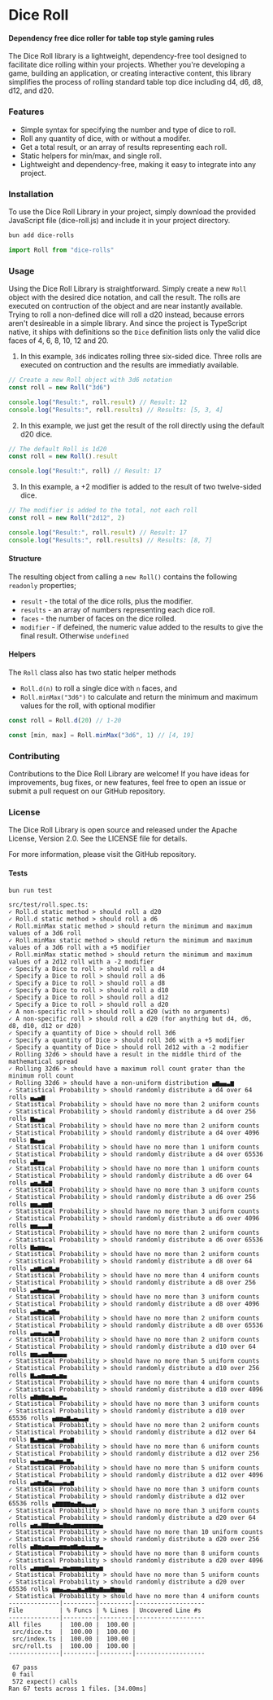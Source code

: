 # Dice Roll

#### Dependency free dice roller for table top style gaming rules

The Dice Roll library is a lightweight, dependency-free tool designed to facilitate dice rolling within your projects. Whether you're developing a game, building an application, or creating interactive content, this library simplifies the process of rolling standard table top dice including d4, d6, d8, d12, and d20.

### Features

- Simple syntax for specifying the number and type of dice to roll.
- Roll any quantity of dice, with or without a modifer.
- Get a total result, or an array of results representing each roll.
- Static helpers for min/max, and single roll.
- Lightweight and dependency-free, making it easy to integrate into any project.

### Installation

To use the Dice Roll Library in your project, simply download the provided JavaScript file (dice-roll.js) and include it in your project directory.

```sh
bun add dice-rolls
```

```ts
import Roll from "dice-rolls"
```

### Usage

Using the Dice Roll Library is straightforward. Simply create a new `Roll` object with the desired dice notation, and call the result. The rolls are executed on contruction of the object and are near instantly available. Trying to roll a non-defined dice will roll a d20 instead, because errors aren't desireable in a simple library. And since the project is TypeScript native, it ships with definitions so the `Dice` definition lists only the valid dice faces of 4, 6, 8, 10, 12 and 20.

1. In this example, `3d6` indicates rolling three six-sided dice. Three rolls are executed on contruction and the results are immediatly available.

```js
// Create a new Roll object with 3d6 notation
const roll = new Roll("3d6")

console.log("Result:", roll.result) // Result: 12
console.log("Results:", roll.results) // Results: [5, 3, 4]
```

2. In this example, we just get the result of the roll directly using the default d20 dice.

```js
// The default Roll is 1d20
const roll = new Roll().result

console.log("Result:", roll) // Result: 17
```

3. In this example, a +2 modifier is added to the result of two twelve-sided dice.

```js
// The modifier is added to the total, not each roll
const roll = new Roll("2d12", 2)

console.log("Result:", roll.result) // Result: 17
console.log("Results:", roll.results) // Results: [8, 7]
```

#### Structure

The resulting object from calling a `new Roll()` contains the following `readonly` properties;

- `result` - the total of the dice rolls, plus the modifier.
- `results` - an array of numbers representing each dice roll.
- `faces` - the number of faces on the dice rolled.
- `modifier` - if defeined, the numeric value added to the results to give the final result. Otherwise `undefined`

#### Helpers

The `Roll` class also has two static helper methods

- `Roll.d(n)` to roll a single dice with `n` faces, and
- `Roll.minMax("3d6")` to calculate and return the minimum and maximum values for the roll, with optional modifier

```js
const roll = Roll.d(20) // 1-20

const [min, max] = Roll.minMax("3d6", 1) // [4, 19]
```

### Contributing

Contributions to the Dice Roll Library are welcome! If you have ideas for improvements, bug fixes, or new features, feel free to open an issue or submit a pull request on our GitHub repository.

### License

The Dice Roll Library is open source and released under the Apache License, Version 2.0. See the LICENSE file for details.

For more information, please visit the GitHub repository.

#### Tests

```sh
bun run test
```

```text
src/test/roll.spec.ts:
✓ Roll.d static method > should roll a d20
✓ Roll.d static method > should roll a d6
✓ Roll.minMax static method > should return the minimum and maximum values of a 3d6 roll
✓ Roll.minMax static method > should return the minimum and maximum values of a 3d6 roll with a +5 modifier
✓ Roll.minMax static method > should return the minimum and maximum values of a 2d12 roll with a -2 modifier
✓ Specify a Dice to roll > should roll a d4
✓ Specify a Dice to roll > should roll a d6
✓ Specify a Dice to roll > should roll a d8
✓ Specify a Dice to roll > should roll a d10
✓ Specify a Dice to roll > should roll a d12
✓ Specify a Dice to roll > should roll a d20
✓ A non-specific roll > should roll a d20 (with no arguments)
✓ A non-specific roll > should roll a d20 (for anything but d4, d6, d8, d10, d12 or d20)
✓ Specify a quantity of Dice > should roll 3d6
✓ Specify a quantity of Dice > should roll 3d6 with a +5 modifier
✓ Specify a quantity of Dice > should roll 2d12 with a -2 modifier
✓ Rolling 32d6 > should have a result in the middle third of the mathematical spread
✓ Rolling 32d6 > should have a maximum roll count grater than the minimum roll count
✓ Rolling 32d6 > should have a non-uniform distribution ▄▆▄▄▃▆
✓ Statistical Probability > should randomly distribute a d4 over 64 rolls ▄▃▄▆
✓ Statistical Probability > should have no more than 2 uniform counts
✓ Statistical Probability > should randomly distribute a d4 over 256 rolls ▆▄▃▅
✓ Statistical Probability > should have no more than 2 uniform counts
✓ Statistical Probability > should randomly distribute a d4 over 4096 rolls ▆▄▃▄
✓ Statistical Probability > should have no more than 1 uniform counts
✓ Statistical Probability > should randomly distribute a d4 over 65536 rolls ▃▆▄▄
✓ Statistical Probability > should have no more than 1 uniform counts
✓ Statistical Probability > should randomly distribute a d6 over 64 rolls ▄▅▃▆▄▆
✓ Statistical Probability > should have no more than 3 uniform counts
✓ Statistical Probability > should randomly distribute a d6 over 256 rolls ▅▅▃▅▅▆
✓ Statistical Probability > should have no more than 3 uniform counts
✓ Statistical Probability > should randomly distribute a d6 over 4096 rolls ▅▅▃▃▃▆
✓ Statistical Probability > should have no more than 2 uniform counts
✓ Statistical Probability > should randomly distribute a d6 over 65536 rolls ▆▄▅▅▄▃
✓ Statistical Probability > should have no more than 2 uniform counts
✓ Statistical Probability > should randomly distribute a d8 over 64 rolls ▃▅▆▃▅▆▃▅
✓ Statistical Probability > should have no more than 4 uniform counts
✓ Statistical Probability > should randomly distribute a d8 over 256 rolls ▃▄▆▄▄▃▃▄
✓ Statistical Probability > should have no more than 3 uniform counts
✓ Statistical Probability > should randomly distribute a d8 over 4096 rolls ▃▄▆▅▃▅▆▄
✓ Statistical Probability > should have no more than 2 uniform counts
✓ Statistical Probability > should randomly distribute a d8 over 65536 rolls ▃▄▄▃▃▅▃▆
✓ Statistical Probability > should have no more than 2 uniform counts
✓ Statistical Probability > should randomly distribute a d10 over 64 rolls ▅▅▃▄▄▆▄▄▄▄
✓ Statistical Probability > should have no more than 5 uniform counts
✓ Statistical Probability > should randomly distribute a d10 over 256 rolls ▆▃▄▅▄▄▅▃▅▄
✓ Statistical Probability > should have no more than 4 uniform counts
✓ Statistical Probability > should randomly distribute a d10 over 4096 rolls ▄▆▅▆▅▃▅▄▅▃
✓ Statistical Probability > should have no more than 3 uniform counts
✓ Statistical Probability > should randomly distribute a d10 over 65536 rolls ▄▅▅▄▆▃▄▃▃▄
✓ Statistical Probability > should have no more than 2 uniform counts
✓ Statistical Probability > should randomly distribute a d12 over 64 rolls ▆▃▅▅▃▄▅▄▃▅▄▆
✓ Statistical Probability > should have no more than 6 uniform counts
✓ Statistical Probability > should randomly distribute a d12 over 256 rolls ▄▃▄▄▆▅▄▅▅▃▆▃
✓ Statistical Probability > should have no more than 5 uniform counts
✓ Statistical Probability > should randomly distribute a d12 over 4096 rolls ▃▄▅▄▆▄▃▃▃▄▃▅
✓ Statistical Probability > should have no more than 3 uniform counts
✓ Statistical Probability > should randomly distribute a d12 over 65536 rolls ▄▆▆▆▆▅▄▆▄▃▃▄
✓ Statistical Probability > should have no more than 3 uniform counts
✓ Statistical Probability > should randomly distribute a d20 over 64 rolls ▄▅▃▆▆▅▅▆▄▆▅▄▅▅▅▅▅▅▅▄
✓ Statistical Probability > should have no more than 10 uniform counts
✓ Statistical Probability > should randomly distribute a d20 over 256 rolls ▄▆▅▄▅▄▄▄▅▅▄▅▆▄▅▄▄▄▅▃
✓ Statistical Probability > should have no more than 8 uniform counts
✓ Statistical Probability > should randomly distribute a d20 over 4096 rolls ▃▅▅▅▆▄▄▄▃▅▄▅▅▅▄▅▅▅▄▅
✓ Statistical Probability > should have no more than 5 uniform counts
✓ Statistical Probability > should randomly distribute a d20 over 65536 rolls ▅▅▄▃▄▃▃▅▃▅▆▅▄▆▄▄▆▅▅▄
✓ Statistical Probability > should have no more than 4 uniform counts
--------------|---------|---------|-------------------
File          | % Funcs | % Lines | Uncovered Line #s
--------------|---------|---------|-------------------
All files     |  100.00 |  100.00 |
 src/dice.ts  |  100.00 |  100.00 |
 src/index.ts |  100.00 |  100.00 |
 src/roll.ts  |  100.00 |  100.00 |
--------------|---------|---------|-------------------

 67 pass
 0 fail
 572 expect() calls
Ran 67 tests across 1 files. [34.00ms]
```
